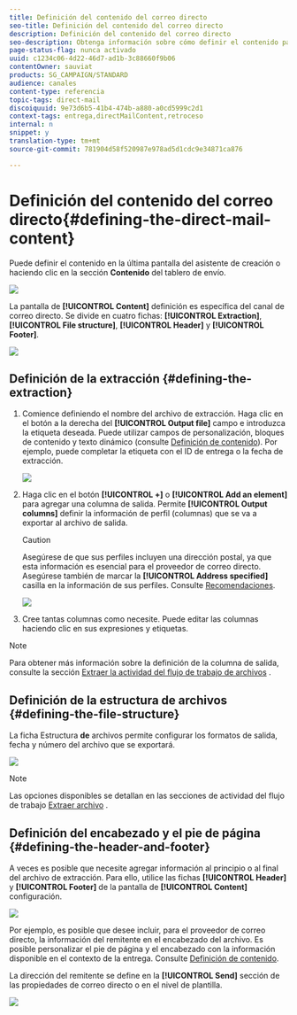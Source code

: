 ```yaml
---
title: Definición del contenido del correo directo
seo-title: Definición del contenido del correo directo
description: Definición del contenido del correo directo
seo-description: Obtenga información sobre cómo definir el contenido para la entrega directa de correo.
page-status-flag: nunca activado
uuid: c1234c06-4d22-46d7-ad1b-3c88660f9b06
contentOwner: sauviat
products: SG_CAMPAIGN/STANDARD
audience: canales
content-type: referencia
topic-tags: direct-mail
discoiquuid: 9e73d6b5-41b4-474b-a880-a0cd5999c2d1
context-tags: entrega,directMailContent,retroceso
internal: n
snippet: y
translation-type: tm+mt
source-git-commit: 781904d58f520987e978ad5d1cdc9e34871ca876

---
```



# Definición del contenido del correo directo{#defining-the-direct-mail-content}

Puede definir el contenido en la última pantalla del asistente de creación o haciendo clic en la sección **Contenido** del tablero de envío.

![](assets/direct_mail_6.png)

La pantalla de **[!UICONTROL Content]** definición es específica del canal de correo directo. Se divide en cuatro fichas: **[!UICONTROL Extraction]**, **[!UICONTROL File structure]**, **[!UICONTROL Header]** y **[!UICONTROL Footer]**.

![](assets/direct_mail_11.png)

## Definición de la extracción {#defining-the-extraction}

1. Comience definiendo el nombre del archivo de extracción. Haga clic en el botón a la derecha del **[!UICONTROL Output file]** campo e introduzca la etiqueta deseada. Puede utilizar campos de personalización, bloques de contenido y texto dinámico (consulte [Definición de contenido](../../designing/using/personalization.md#example-email-personalization)). Por ejemplo, puede completar la etiqueta con el ID de entrega o la fecha de extracción.

   ![](assets/direct_mail_12.png)

1. Haga clic en el botón **[!UICONTROL +]** o **[!UICONTROL Add an element]** para agregar una columna de salida. Permite **[!UICONTROL Output columns]** definir la información de perfil (columnas) que se va a exportar al archivo de salida.

   >[!CAUTION]
   >
   >Asegúrese de que sus perfiles incluyen una dirección postal, ya que esta información es esencial para el proveedor de correo directo. Asegúrese también de marcar la **[!UICONTROL Address specified]** casilla en la información de sus perfiles. Consulte [Recomendaciones](../../channels/using/about-direct-mail.md#recommendations).

   ![](assets/direct_mail_13.png)

1. Cree tantas columnas como necesite. Puede editar las columnas haciendo clic en sus expresiones y etiquetas.

>[!NOTE]
>
>Para obtener más información sobre la definición de la columna de salida, consulte la sección [Extraer la actividad del flujo de trabajo de archivos](../../automating/using/extract-file.md) .

## Definición de la estructura de archivos {#defining-the-file-structure}

La ficha Estructura **de** archivos permite configurar los formatos de salida, fecha y número del archivo que se exportará.

![](assets/direct_mail_14.png)

>[!NOTE]
>
>Las opciones disponibles se detallan en las secciones de actividad del flujo de trabajo [Extraer archivo](../../automating/using/extract-file.md) .

## Definición del encabezado y el pie de página {#defining-the-header-and-footer}

A veces es posible que necesite agregar información al principio o al final del archivo de extracción. Para ello, utilice las fichas **[!UICONTROL Header]** y **[!UICONTROL Footer]** de la pantalla de **[!UICONTROL Content]** configuración.

![](assets/direct_mail_7.png)

Por ejemplo, es posible que desee incluir, para el proveedor de correo directo, la información del remitente en el encabezado del archivo. Es posible personalizar el pie de página y el encabezado con la información disponible en el contexto de la entrega. Consulte [Definición de contenido](../../designing/using/personalization.md#example-email-personalization).

La dirección del remitente se define en la **[!UICONTROL Send]** sección de las propiedades de correo directo o en el nivel de plantilla.

![](assets/direct_mail_24.png)

